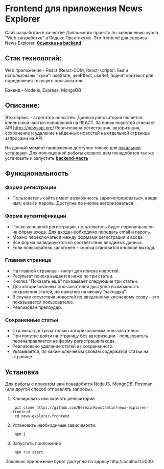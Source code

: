 # Frontend для приложения News Explorer

Сайт разработан в качестве Дипломного проекта по завершению курса "Web-разработка" в Яндекс.Практикуме.
Это frontend для сервиса News Explorer.
**[Ссылкка на backend](https://github.com/BerezinKonstantin/news-explorer-api)**

## Стэк технологий:

Web приложение - React (React-DOM, React-scripts). Были использованы "хуки": useState, useEffect, useRef, поднят контекст для определения текущего пользователя.

Бэкенд - Node.js, Express, MongoDB

## Описание:

Это сервис - агрегатор новостей.
Данный репозиторий является клиентской частью написанной на REACT.
За поиск новостей отвечает API https://newsapi.org/
Реализована регистрация, авторизация, сохранение и удаление найденных новостей на отдельной странице запросами на API.

На данный момент приложение доступно только для [локальной установки](#установка).
Для полноценной работы сервиса вам понадобится так же установить и запустить **[backend-часть](https://github.com/BerezinKonstantin/news-explorer-api)**

## Функциональность

### Форма регистрации

- Пользователь сайта имеет возможность зарегистрироваться, введя имя, email и пароль.
Доступна по кнопке авторизоваться.

### Форма аутентификации

- После успешной регистрации, пользователь будет перенаправлен на форму входа.
Для входа необходимо передать email и пароль.
- Можно переключаться между формами регистрации и входа.
- Все форма валидируются на соответствие вводимых данных.
- Если пользователь залогинен - кнопка становится кнопкой выхода.

### Главная страница

- На главной странице - инпут для поиска новостей.
- Результат поиска выдается ниже по три статьи.
- Кнопка "Показать ещё" показывает следующие три статьи.
- Для авторизованных пользователей доступна возможность сохранения статей, по нажатию на иконку "закладка".
- В случае отсутствия новостей по введенному ключевому слову - это показывается пользователю.
- Реализован прелоудер.

### Сохраненные статьи

- Страница доступна только авторизованным пользователям.
- При попутке войти на страницу без авторизации - пользователь перенаправляется на форму регистрации/входа.
- Реализовано удаление статей из сохраненного.
- Указывается, по каким ключевым словам содержатся статьи на странице.

## Установка
Для работы с проектом вам понадобятся NodeJS, MongoDB, Postman (или другой способ отправлять запросы).

1. Клонировать или скачать репозиторий

        git clone https://github.com/BerezinKonstantin/news-explorer-frontend
        cd news-explorer-frontend

2. Установить необходимые зависимости.

        npm i

3. Запустить приложение

        npm run start

Локально приложение будет доступно по адресу http://localhost:3000.
